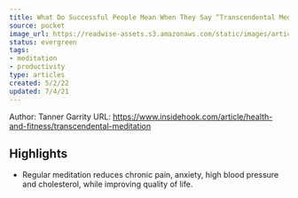 ```yaml
---
title: What Do Successful People Mean When They Say “Transcendental Meditation Changed My Life”?
source: pocket
image_url: https://readwise-assets.s3.amazonaws.com/static/images/article2.74d541386bbf.png
status: evergreen
tags: 
- meditation 
- productivity 
type: articles
created: 5/2/22
updated: 7/4/21
---
```


Author: Tanner Garrity
URL: https://www.insidehook.com/article/health-and-fitness/transcendental-meditation

## Highlights
- Regular meditation reduces chronic pain, anxiety, high blood pressure and cholesterol, while improving quality of life.
